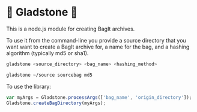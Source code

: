 # :handbag: Gladstone :handbag: 

This is a node.js module for creating BagIt archives. 

To use it from the command-line you provide a source directory that you want want to create a BagIt archive for, a name for the bag, and a hashing algorithm (typically md5 or sha1).
``` bash
gladstone <source_directory> <bag_name> <hashing_method>
```

```bash
gladstone ~/source sourcebag md5 
```

To use the library:

```javascript
var myArgs = Gladstone.processArgs(['bag_name', 'origin_directory']);
Gladstone.createBagDirectory(myArgs);
```

